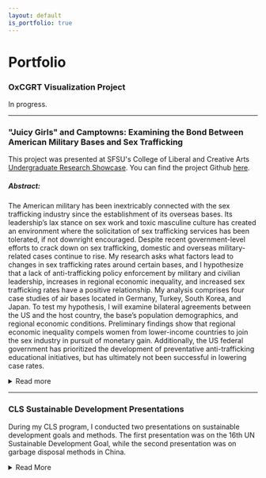 ```yaml
---
layout: default
is_portfolio: true
---
```


# Portfolio

### OxCGRT Visualization Project

In progress.

---

### "Juicy Girls" and Camptowns: Examining the Bond Between American Military Bases and Sex Trafficking

This project was presented at SFSU's College of Liberal and Creative Arts [Undergraduate Research Showcase](https://lca.sfsu.edu/showcase). You can find the project Github [here](https://github.com/arabellaabad/ir309).

##### Abstract:
The American military has been inextricably connected with the sex trafficking industry since the establishment of its overseas bases. Its leadership’s lax stance on sex work and toxic masculine culture has created an environment where the solicitation of sex trafficking services has been tolerated, if not downright encouraged. Despite recent government-level efforts to crack down on sex trafficking, domestic and overseas military-related cases continue to rise. My research asks what factors lead to changes in sex trafficking rates around certain bases, and I hypothesize that a lack of anti-trafficking policy enforcement by military and civilian leadership, increases in regional economic inequality, and increased sex trafficking rates have a positive relationship. My analysis comprises four case studies of air bases located in Germany, Turkey, South Korea, and Japan. To test my hypothesis, I will examine bilateral agreements between the US and the host country, the base’s population demographics, and regional economic conditions. Preliminary findings show that regional economic inequality compels women from lower-income countries to join the sex industry in pursuit of monetary gain. Additionally, the US federal government has prioritized the development of preventative anti-trafficking educational initiatives, but has ultimately not been successful in lowering case rates.

<details>
  <summary>Read more </summary>
  <break></break>
    <iframe src="https://docs.google.com/presentation/d/e/2PACX-1vRtjjJgjBkYBTmftsL408X02eKo1xGRSixV-pzPBGY0hSGoAkcAXI-SSnRrR37WDUqhpscWD9f0GLsg/embed?start=false&loop=false&delayms=3000" frameborder="0" width="1920" height="1565" allowfullscreen="true" mozallowfullscreen="true" webkitallowfullscreen="true"></iframe>
  <break></break>
</details>

---

### CLS Sustainable Development Presentations

During my CLS program, I conducted two presentations on sustainable development goals and methods. The first presentation was on the 16th UN Sustainable Development Goal, while the second presentation was on garbage disposal methods in China.

<details>
  <summary>Read More</summary>
  <break>
    <iframe src="https://docs.google.com/presentation/d/e/2PACX-1vTPYfisS7yTSYg6ZL6NxtTDRJklGEwNpPuPvdAwhPayGQIg284WmMnM3ppVc_w2__jyAc2IsR34zEQN/embed?start=false&loop=true&delayms=3000" frameborder="0" width="960" height="569" allowfullscreen="true" mozallowfullscreen="true" webkitallowfullscreen="true"></iframe><break>
    <iframe src="https://docs.google.com/presentation/d/e/2PACX-1vSJw95S6zNMR1ct9M0ltfriDQ6wGkfJebXm-uw-6ZOh2HlaINi4IFJHeMmr1dYbhiliieJKZ9SdvKup/embed?start=false&loop=true&delayms=3000" frameborder="0" width="960" height="569" allowfullscreen="true" mozallowfullscreen="true" webkitallowfullscreen="true"></iframe>
  <break>
</details>
